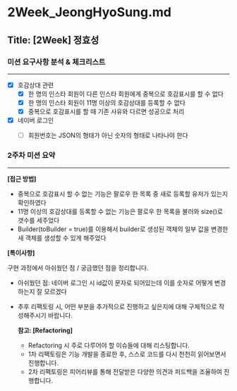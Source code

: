 # 2Week_JeongHyoSung.md

## Title: [2Week] 정효성

### 미션 요구사항 분석 & 체크리스트

---

- [x] 호감상대 관련
  - [x] 한 명의 인스타 회원이 다른 인스타 회원에게 중복으로 호감표시를 할 수 없다
  - [x] 한 명의 인스타 회원이 11명 이상의 호감상대를 등록할 수 없다
  - [x] 중복으로 호감표시를 할 때 기존 사유와 다르면 성공으로 처리
- [x] 네이버 로그인
  - [ ] 회원번호는 JSON의 형태가 아닌 숫자의 형태로 나타나야 한다


### 2주차 미션 요약

---

**[접근 방법]**

- 중복으로 호감표시 할 수 없는 기능은 팔로우 한 목록 중 새로 등록할 유저가 있는지 확인하였다
- 11명 이상의 호감상대를 등록할 수 없는 기능은 팔로우 한 목록을 불러와 size()로 갯수를 세주었다
- Builder(toBuilder = true)를 이용해서 builder로 생성된 객체의 일부 값을 변경한 새 객체를 생성할 수 있게 해주었다

**[특이사항]**

구현 과정에서 아쉬웠던 점 / 궁금했던 점을 정리합니다.

- 아쉬웠던 점: 네이버 로그인 시 id값이 문자로 되어있는데 이를 숫자로 어떻게 변경하는지 잘 모르겠다

- 추후 리팩토링 시, 어떤 부분을 추가적으로 진행하고 싶은지에 대해 구체적으로 작성해주시기 바랍니다.

  **참고: [Refactoring]**

    - Refactoring 시 주로 다루어야 할 이슈들에 대해 리스팅합니다.
    - 1차 리팩토링은 기능 개발을 종료한 후, 스스로 코드를 다시 천천히 읽어보면서 진행합니다.
    - 2차 리팩토링은 피어리뷰를 통해 전달받은 다양한 의견과 피드백을 조율하여 진행합니다.